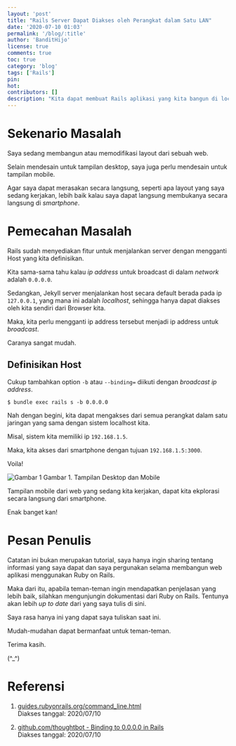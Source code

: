```yaml
---
layout: 'post'
title: "Rails Server Dapat Diakses oleh Perangkat dalam Satu LAN"
date: '2020-07-10 01:03'
permalink: '/blog/:title'
author: 'BanditHijo'
license: true
comments: true
toc: true
category: 'blog'
tags: ['Rails']
pin:
hot:
contributors: []
description: "Kita dapat membuat Rails aplikasi yang kita bangun di local environment sistem kita membuka akes broadcast ke local network. Sehingga, semua perangkat yang berada pada satu network yang sama, dapat mengakses Rails aplikasi yang ada di local sistem kita."
---
```


# Sekenario Masalah

Saya sedang membangun atau memodifikasi layout dari sebuah web.

Selain mendesain untuk tampilan desktop, saya juga perlu mendesain untuk tampilan mobile.

Agar saya dapat merasakan secara langsung, seperti apa layout yang saya sedang kerjakan, lebih baik kalau saya dapat langsung membukanya secara langsung di *smartphone*.


# Pemecahan Masalah

Rails sudah menyediakan fitur untuk menjalankan server dengan mengganti Host yang kita definisikan.

Kita sama-sama tahu kalau *ip address* untuk broadcast di dalam *network* adalah `0.0.0.0`.

Sedangkan, Jekyll server menjalankan host secara default berada pada ip `127.0.0.1`, yang mana ini adalah *localhost*, sehingga hanya dapat diakses oleh kita sendiri dari Browser kita.

Maka, kita perlu mengganti ip address tersebut menjadi ip address untuk *broadcast*.

Caranya sangat mudah.


## Definisikan Host

Cukup tambahkan option `-b` atau `--binding=` diikuti dengan *broadcast ip address*.

```
$ bundle exec rails s -b 0.0.0.0
```

Nah dengan begini, kita dapat mengakses dari semua perangkat dalam satu jaringan yang sama dengan sistem localhost kita.

Misal, sistem kita memiliki ip `192.168.1.5`.

Maka, kita akses dari smartphone dengan tujuan `192.168.1.5:3000`.

Voila!

![Gambar 1](https://i.postimg.cc/KzvdYqxr/gambar-01.png)
Gambar 1. Tampilan Desktop dan Mobile

Tampilan mobile dari web yang sedang kita kerjakan, dapat kita ekplorasi secara langsung dari smartphone.

Enak banget kan!


# Pesan Penulis

Catatan ini bukan merupakan tutorial, saya hanya ingin sharing tentang informasi yang saya dapat dan saya pergunakan selama membangun web aplikasi menggunakan Ruby on Rails.

Maka dari itu, apabila teman-teman ingin mendapatkan penjelasan yang lebih baik, silahkan mengunjungin dokumentasi dari Ruby on Rails. Tentunya akan lebih *up to date* dari yang saya tulis di sini.

Saya rasa hanya ini yang dapat saya tuliskan saat ini.

Mudah-mudahan dapat bermanfaat untuk teman-teman.

Terima kasih.

(^_^)


# Referensi

1. [guides.rubyonrails.org/command_line.html](https://guides.rubyonrails.org/command_line.html)
<br>Diakses tanggal: 2020/07/10

2. [github.com/thoughtbot - Binding to 0.0.0.0 in Rails](https://github.com/thoughtbot/til/blob/master/docker/binding-to-0-0-0-0-in-rails.md)
<br>Diakses tanggal: 2020/07/10
